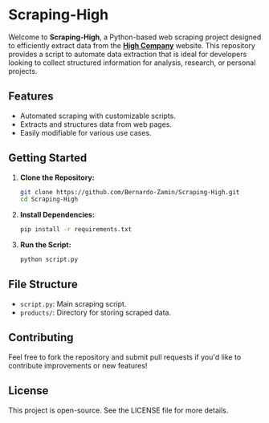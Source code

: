 # Scraping-High

Welcome to **Scraping-High**, a Python-based web scraping project designed to efficiently extract data from the [**High Company**](highcompanybr.com) website. This repository provides a script to automate data extraction that is ideal for developers looking to collect structured information for analysis, research, or personal projects.
## Features
- Automated scraping with customizable scripts.
- Extracts and structures data from web pages.
- Easily modifiable for various use cases.

## Getting Started

1. **Clone the Repository:**
   ```bash
   git clone https://github.com/Bernardo-Zamin/Scraping-High.git
   cd Scraping-High
   ```

2. **Install Dependencies:**
   ```bash
   pip install -r requirements.txt
   ```

3. **Run the Script:**
   ```bash
   python script.py
   ```

## File Structure
- `script.py`: Main scraping script.
- `products/`: Directory for storing scraped data.

## Contributing
Feel free to fork the repository and submit pull requests if you'd like to contribute improvements or new features!

## License
This project is open-source. See the LICENSE file for more details.
